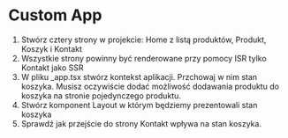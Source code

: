 # Custom App

1. Stwórz cztery strony w projekcie: Home z listą produktów, Produkt, Koszyk i Kontakt 
2. Wszystkie strony powinny być renderowane przy pomocy ISR tylko Kontakt jako SSR
3. W pliku _app.tsx stwórz kontekst aplikacji. Przchowaj w nim stan koszyka. Musisz oczywiście dodać możliwość dodawania produktu do koszyka na stronie pojedynczego produktu.
4. Stwórz komponent Layout w którym będziemy prezentowali stan koszyka
5. Sprawdź jak przejście do strony Kontakt wpływa na stan koszyka.
